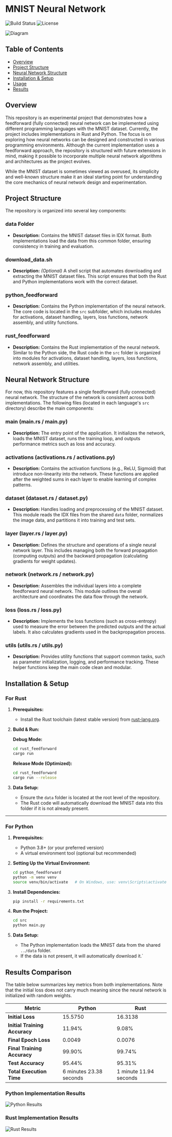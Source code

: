 # MNIST Neural Network
![Build Status](https://img.shields.io/badge/build-passing-brightgreen)
![License](https://img.shields.io/badge/license-MIT-blue)

![Diagram](assets/mnist-readme.png)

## Table of Contents
- [Overview](#overview)
- [Project Structure](#project-structure)
- [Neural Network Structure](#neural-network-structure)
- [Installation & Setup](#installation--setup)
- [Usage](#usage)
- [Results](#results)

## Overview

This repository is an experimental project that demonstrates how a feedforward (fully connected) neural network can be implemented using different programming languages with the MNIST dataset. Currently, the project includes implementations in Rust and Python. The focus is on exploring how neural networks can be designed and constructed in various programming environments. Although the current implementation uses a feedforward approach, the repository is structured with future extensions in mind, making it possible to incorporate multiple neural network algorithms and architectures as the project evolves.

While the MNIST dataset is sometimes viewed as overused, its simplicity and well-known structure make it an ideal starting point for understanding the core mechanics of neural network design and experimentation.

## Project Structure

The repository is organized into several key components:

### data Folder
- **Description:** Contains the MNIST dataset files in IDX format. Both implementations load the data from this common folder, ensuring consistency in training and evaluation.

### download_data.sh
- **Description:** *(Optional)* A shell script that automates downloading and extracting the MNIST dataset files. This script ensures that both the Rust and Python implementations work with the correct dataset.

### python_feedforward
- **Description:** Contains the Python implementation of the neural network. The core code is located in the `src` subfolder, which includes modules for activations, dataset handling, layers, loss functions, network assembly, and utility functions.

### rust_feedforward
- **Description:** Contains the Rust implementation of the neural network. Similar to the Python side, the Rust code in the `src` folder is organized into modules for activations, dataset handling, layers, loss functions, network assembly, and utilities.

## Neural Network Structure

For now, this repository features a single feedforward (fully connected) neural network. The structure of the network is consistent across both implementations. The following files (located in each language's `src` directory) describe the main components:

### main (main.rs / main.py)
- **Description:** The entry point of the application. It initializes the network, loads the MNIST dataset, runs the training loop, and outputs performance metrics such as loss and accuracy.

### activations (activations.rs / activations.py)
- **Description:** Contains the activation functions (e.g., ReLU, Sigmoid) that introduce non-linearity into the network. These functions are applied after the weighted sums in each layer to enable learning of complex patterns.

### dataset (dataset.rs / dataset.py)
- **Description:** Handles loading and preprocessing of the MNIST dataset. This module reads the IDX files from the shared `data` folder, normalizes the image data, and partitions it into training and test sets.

### layer (layer.rs / layer.py)
- **Description:** Defines the structure and operations of a single neural network layer. This includes managing both the forward propagation (computing outputs) and the backward propagation (calculating gradients for weight updates).

### network (network.rs / network.py)
- **Description:** Assembles the individual layers into a complete feedforward neural network. This module outlines the overall architecture and coordinates the data flow through the network.

### loss (loss.rs / loss.py)
- **Description:** Implements the loss functions (such as cross-entropy) used to measure the error between the predicted outputs and the actual labels. It also calculates gradients used in the backpropagation process.

### utils (utils.rs / utils.py)
- **Description:** Provides utility functions that support common tasks, such as parameter initialization, logging, and performance tracking. These helper functions keep the main code clean and modular.

## Installation & Setup

### For Rust

1. **Prerequisites:**
   - Install the Rust toolchain (latest stable version) from [rust-lang.org](https://www.rust-lang.org/tools/install).

2. **Build & Run:**

   **Debug Mode:**
   ```bash
   cd rust_feedforward
   cargo run
   ```

   **Release Mode (Optimized):**
   ```bash
   cd rust_feedforward
   cargo run --release
   ```

3. **Data Setup:**
   - Ensure the `data` folder is located at the root level of the repository.
   - The Rust code will automatically download the MNIST data into this folder if it is not already present.

---

### For Python

1. **Prerequisites:**
   - Python 3.8+ (or your preferred version)
   - A virtual environment tool (optional but recommended)

2. **Setting Up the Virtual Environment:**
   ```bash
   cd python_feedforward
   python -m venv venv
   source venv/bin/activate   # On Windows, use: venv\Scripts\activate
   ```

3. **Install Dependencies:**
   ```bash
   pip install -r requirements.txt
   ```

4. **Run the Project:**
   ```bash
   cd src
   python main.py
   ```

5. **Data Setup:**
   - The Python implementation loads the MNIST data from the shared `../data` folder.
   - If the data is not present, it will automatically download it.`

## Results Comparison

The table below summarizes key metrics from both implementations. Note that the initial loss does not carry much meaning since the neural network is initialized with random weights.

| **Metric**                   | **Python**                     | **Rust**                     |
|------------------------------|--------------------------------|------------------------------|
| **Initial Loss**             | 15.5750                        | 16.3138                      |
| **Initial Training Accuracy**| 11.94%                         | 9.08%                        |
| **Final Epoch Loss**         | 0.0049                         | 0.0076                       |
| **Final Training Accuracy**  | 99.90%                         | 99.74%                       |
| **Test Accuracy**            | 95.44%                         | 95.31%                       |
| **Total Execution Time**     | 6 minutes 23.38 seconds        | 1 minute 11.94 seconds       |

### Python Implementation Results
![Python Results](assets/python_results.png)

### Rust Implementation Results
![Rust Results](assets/rust_results.png)